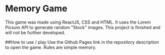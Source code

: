 # Memory Game
This game was made using ReactJS, CSS and HTML. It uses the Lorem Picsum API to generate random "Stock" images.
This project is finished and will not be further developed.

##How to use / play
Use the Github Pages link in the repository description to open the game. Rules are simple memory.

